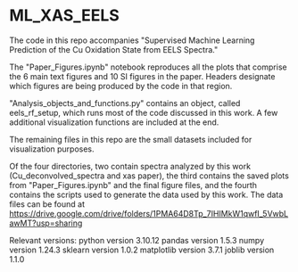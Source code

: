 # ML_XAS_EELS


The code in this repo accompanies "Supervised Machine Learning Prediction of the Cu Oxidation State from EELS Spectra."

The "Paper_Figures.ipynb" notebook reproduces all the plots that comprise the 6 main text figures and 10 SI figures in the paper. Headers designate which figures are being produced by the code in that region.

"Analysis_objects_and_functions.py" contains an object, called eels_rf_setup, which runs most of the code discussed in this work. A few additional visualization functions are included at the end.

The remaining files in this repo are the small datasets included for visualization purposes.

Of the four directories, two contain spectra analyzed by this work (Cu_deconvolved_spectra and xas paper), the third contains the saved plots from "Paper_Figures.ipynb" and the final figure files, and the fourth contains the scripts used to generate the data used by this work. The data files can be found at https://drive.google.com/drive/folders/1PMA64D8Tp_7IHIMkW1qwfI_5VwbLawMT?usp=sharing

Relevant versions: python version 3.10.12 pandas version 1.5.3 numpy version 1.24.3 sklearn version 1.0.2 matplotlib version 3.7.1 joblib version 1.1.0